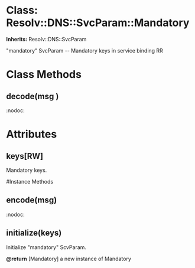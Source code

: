 # Class: Resolv::DNS::SvcParam::Mandatory
**Inherits:** Resolv::DNS::SvcParam
    

"mandatory" SvcParam -- Mandatory keys in service binding RR


# Class Methods
## decode(msg ) [](#method-c-decode)
:nodoc:
# Attributes
## keys[RW] [](#attribute-i-keys)
Mandatory keys.


#Instance Methods
## encode(msg) [](#method-i-encode)
:nodoc:

## initialize(keys) [](#method-i-initialize)
Initialize "mandatory" ScvParam.

**@return** [Mandatory] a new instance of Mandatory

